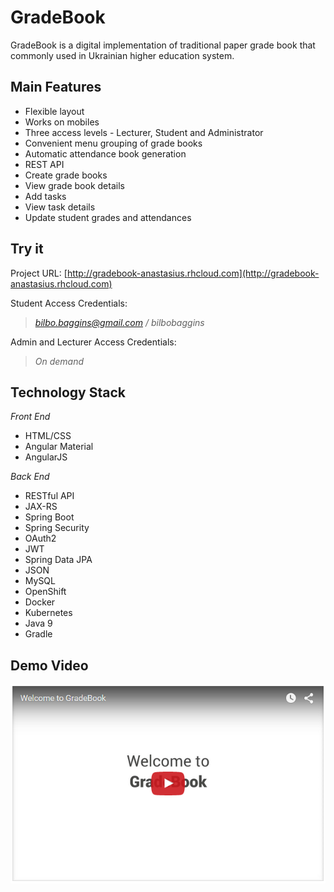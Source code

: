 # GradeBook
GradeBook is a digital implementation of traditional paper grade book that commonly used in Ukrainian higher education system. 

## Main Features
* Flexible layout
* Works on mobiles
* Three access levels - Lecturer, Student and Administrator
* Convenient menu grouping of grade books
* Automatic attendance book generation
* REST API
* Create grade books
* View grade book details
* Add tasks
* View task details
* Update student grades and attendances

## Try it
Project URL: [http://gradebook-anastasius.rhcloud.com](http://gradebook-anastasius.rhcloud.com)

Student Access Credentials: 
> *bilbo.baggins@gmail.com / bilbobaggins*


Admin and Lecturer Access Credentials:
> *On demand*

## Technology Stack
*Front End*
* HTML/CSS
* Angular Material
* AngularJS

*Back End*
* RESTful API
* JAX-RS
* Spring Boot
* Spring Security
* OAuth2
* JWT
* Spring Data JPA
* JSON
* MySQL
* OpenShift
* Docker
* Kubernetes
* Java 9
* Gradle

## Demo Video
[![alt tag](https://raw.githubusercontent.com/reBirthLab/gradebook/master/src/main/webapp/images/video-thumnail.png)](https://youtu.be/Qd_O_RUQZRs)
